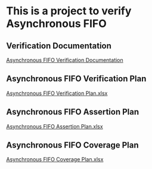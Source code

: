# This is a project to verify Asynchronous FIFO

Verification Documentation
----
[Asynchronous FIFO Verification Documentation](https://docs.google.com/document/d/1jJvHIJcNHyEDcA7uRREFdVJwKb1t1N_QrRZ9i5ps9ic/edit?usp=sharing)

Asynchronous FIFO Verification Plan
----
[Asynchronous FIFO Verification Plan.xlsx](https://docs.google.com/spreadsheets/d/1UELi9yrh1iByCde6mVM2QSgo6gY3fhgd/edit?usp=sharing&ouid=115679411967049075293&rtpof=true&sd=true)


Asynchronous FIFO Assertion Plan
----
[Asynchronous FIFO Assertion Plan.xlsx](https://docs.google.com/spreadsheets/d/1kelllBiQWW1WaCTNFGzH9RJVGdhumcmvnedU9QLdYPA/edit?usp=sharing)

Asynchronous FIFO Coverage Plan
----
[Asynchronous FIFO Coverage Plan.xlsx](https://docs.google.com/spreadsheets/d/19dRtpTrImdbJC8aUEul563yxpzWg3HQJDcs1cX5ru-0/edit?usp=sharing)
